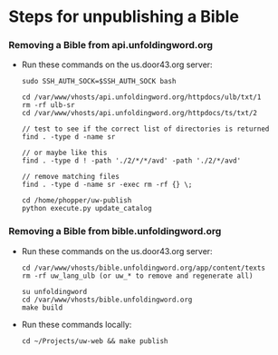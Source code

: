 # Steps for unpublishing a Bible

### Removing a Bible from api.unfoldingword.org

* Run these commands on the us.door43.org server:
    ```
    sudo SSH_AUTH_SOCK=$SSH_AUTH_SOCK bash
    
    cd /var/www/vhosts/api.unfoldingword.org/httpdocs/ulb/txt/1
    rm -rf ulb-sr
    cd /var/www/vhosts/api.unfoldingword.org/httpdocs/ts/txt/2
    
    // test to see if the correct list of directories is returned
    find . -type d -name sr
    
    // or maybe like this 
    find . -type d ! -path './2/*/*/avd' -path './2/*/avd'
    
    // remove matching files
    find . -type d -name sr -exec rm -rf {} \;
    
    cd /home/phopper/uw-publish
    python execute.py update_catalog
    ```


### Removing a Bible from bible.unfoldingword.org

* Run these commands on the us.door43.org server:

    ```
    cd /var/www/vhosts/bible.unfoldingword.org/app/content/texts
    rm -rf uw_lang_ulb (or uw_* to remove and regenerate all)
    
    su unfoldingword
    cd /var/www/vhosts/bible.unfoldingword.org
    make build
    ```

* Run these commands locally:
    ```
    cd ~/Projects/uw-web && make publish
    ```

